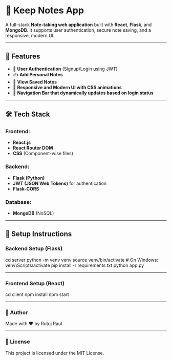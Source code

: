 # 📝 Keep Notes App

A full-stack **Note-taking web application** built with **React**, **Flask**, and **MongoDB**. It supports user authentication, secure note saving, and a responsive, modern UI.

---

## 🚀 Features

- 🔐 **User Authentication** (Signup/Login using JWT)
- ✍️ **Add Personal Notes**
- 📂 **View Saved Notes**
- 🎨 **Responsive and Modern UI with CSS animations**
- 🧭 **Navigation Bar that dynamically updates based on login status**

---

## 🛠️ Tech Stack

### Frontend:
- **React.js**
- **React Router DOM**
- **CSS** (Component-wise files)

### Backend:
- **Flask (Python)**
- **JWT (JSON Web Tokens)** for authentication
- **Flask-CORS**

### Database:
- **MongoDB** (NoSQL)

---

## 🔧 Setup Instructions

### Backend Setup (Flask)
cd server
python -m venv venv
source venv/bin/activate  # On Windows: venv\Scripts\activate
pip install -r requirements.txt
python app.py

---

### Frontend Setup (React)

cd client
npm install
npm start

---


### 🧠 Author
Made with ❤️ by Rutuj Raul

---


### 📜 License
This project is licensed under the MIT License.